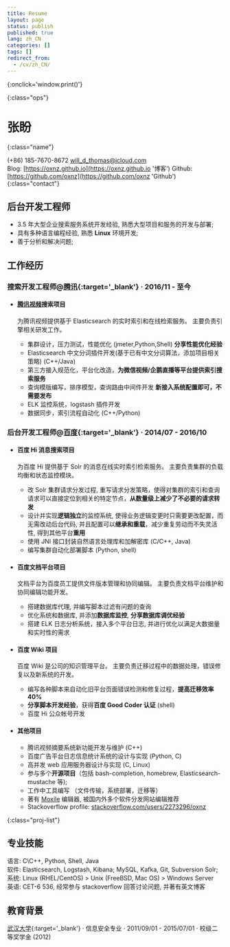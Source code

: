```yaml
---
title: Resume
layout: page
status: publish
published: true
lang: zh_CN
categories: []
tags: []
redirect_from:
  - /cv/zh_CN/
---
```


<link href="/assets/css/resume.css" rel="stylesheet" />
<style type="text/css">
.post-content {
	font-family: 'PingFang SC', 'Hiragino Sans GB',
		'Microsoft YaHei',
		'WenQuanYi Micro Hei',
		'Helvetica Neue', Helvetica, Arial, sans-serif;
}

.post-content h4 {
	font-size: 16px;
	margin-bottom: 5px;
}

ul.proj-list {
	margin: 0;
	list-style: none;
}

ul.proj-list > li > ul {
	margin-left: 30px;
	list-style: initial;
}
</style>

[<i class="fa fa-language"></i>](/resume/ '英文简历')
[<i class="fa fa-print"></i>](# '打印简历'){:onclick='window.print()'}
<!--
[<i class="fa fa-download"></i>](/assets/resume.pdf '下载简历')
-->
{:class="ops"}

# 张盼
{:class="name"}

<i class="fa fa-fw fa-phone"></i> (+86) 185-7670-8672
<i class="fa fa-fw fa-envelope-o"></i> [will_d_thomas@icloud.com](mailto:will_d_thomas@icloud.com)
<br/>
<i class="fa fa-fw fa-globe"></i> Blog: [https://oxnz.github.io](https://oxnz.github.io '博客')
Github: [https://github.com/oxnz](https://github.com/oxnz 'Github')
{:class="contact"}

<!--
<br/>
<i class="fa fa-fw fa-map-marker"></i> 北京市海淀区西北旺东路10号院百度科技园3号楼100000
-->

## 后台开发工程师

* 3.5 年大型企业搜索服务系统开发经验, 熟悉大型项目和服务的开发与部署;
* 具有多种语言编程经验, 熟悉 **Linux** 环境开发;
* 善于分析和解决问题;

## 工作经历

### 搜索开发工程师@[腾讯](https://www.tencent.com/){:target='_blank'} &middot; 2016/11 - 至今

* #### [腾讯视频](https://v.qq.com/)搜索项目

	为腾讯视频提供基于 Elasticsearch 的实时索引和在线检索服务。
	主要负责引擎相关研发工作。

	* 集群设计，压力测试，性能优化 (jmeter,Python,Shell)
	**分享性能优化经验**
	* Elasticsearch 中文分词插件开发(基于已有中文分词算法，添加项目相关策略)
	(C++/Java)
	* 第三方接入规范化，平台化改造，**为微信视频/企鹅直播等平台提供索引搜索服务**
	* 查询模版编写，排序模型，查询路由中间件开发 **新接入系统配置即可，不需要发布**
	* ELK 监控系统，logstash 插件开发
	* 数据同步，索引流程自动化 (C++/Python)

### 后台开发工程师@[百度](https://www.baidu.com){:target='_blank'} &middot; 2014/07 - 2016/10

* #### 百度 Hi 消息搜索项目

	为百度 Hi 提供基于 Solr 的消息在线实时索引检索服务。
	主要负责集群的负载均衡和状态监控模块。

	* 改 Solr 集群请求分发过程, 重写请求分发策略，使得对集群的索引和查询请求可以直接定位到相关的特定节点，**从数量级上减少了不必要的请求转发**
	* 设计并实现**逻辑独立**的监控系统, 使得业务逻辑变更时只需要更改配置，而无需改动后台代码, 并且配置可以**继承和重载**，减少重复劳动而不失灵活性, 得到其他平台**重用**
	* 使用 JNI 接口封装自然语言处理库和加解密库 (C/C++, Java)
	* 编写集群自动化部署脚本 (Python, shell)

* #### 百度文档平台项目

	文档平台为百度员工提供文件版本管理和协同编辑。
	主要负责文档平台维护和协同编辑功能开发。

	* 搭建数据库代理, 并编写脚本过滤有问题的查询
	* 优化系统和数据库, 并添加**数据库监控**, **分享数据库调优经验**
	* 搭建 ELK 日志分析系统，接入多个平台日志, 并进行优化以满足大数据量和实时性的需求

* #### 百度 Wiki 项目

	百度 Wiki 是公司的知识管理平台。
	主要负责迁移过程中的数据处理，错误修复以及新系统的开发。

	* 编写各种脚本来自动化旧平台页面错误检测和修复过程，**提高迁移效率40%**
	* **分享脚本开发经验**，获得**百度 Good Coder 认证** (shell)
	* 百度 Hi 公众帐号开发

* #### 其他项目

	* 腾讯视频摘要系统新功能开发与维护 (C++)
	* 百度广告平台日志信息统计系统的设计与实现 (Python, C)
	* 高并发 web 应用服务器设计与实现 (C, Linux)
	* 参与多个**开源项目**（包括 bash-completion, homebrew, Elasticsearch-mustache 等);
	* 工作中工具编写 （文件传输，系统部署，迁移等）
	* 著有 [Moxile](https://oxnz.github.io/moxile/) 编辑器, 被国内外多个软件分发网站编辑推荐
	* Stackoverflow profile: [stackoverflow.com/users/2273296/oxnz](https://stackoverflow.com/users/2273296/oxnz)

{:class="proj-list"}

## 专业技能

语言: C\C++, Python, Shell, Java
<br/>
软件:
Elasticsearch, Logstash, Kibana;
MySQL,
Kafka,
Git, Subversion
Solr;
<br/>
系统: Linux (RHEL/CentOS) > Unix (FreeBSD, Mac OS) > Windows Server
<br/>
英语: CET-6 536, 经常参与 stackoverflow 回答讨论问题, 并著有英文博客

## 教育背景

[武汉大学](http://www.whu.edu.cn/){:target='_blank'}
&middot;
信息安全专业
&middot; 2011/09/01 - 2015/07/01 &middot; 校级二等奖学金 (2012)
